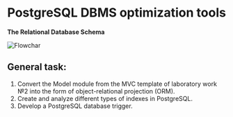 <h1>PostgreSQL DBMS optimization tools</h1>

**The Relational Database Schema**

![Flowchar](https://user-images.githubusercontent.com/44471764/98467603-f57d0680-21de-11eb-8044-d2a69100c9f1.png)

<h2>General task:</h2>

1. Convert the Model module from the MVC template of laboratory work №2 into the form of object-relational projection (ORM).
2. Create and analyze different types of indexes in PostgreSQL.
3. Develop a PostgreSQL database trigger.